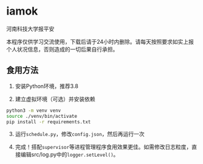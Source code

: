 # iamok
河南科技大学报平安

本程序仅供学习交流使用，下载后请于24小时内删除。请每天按照要求如实上报个人状况信息，否则造成的一切后果自行承担。

## 食用方法

1. 安装Python环境，推荐3.8

2. 建立虚拟环境（可选）并安装依赖

```sh
python3 -m venv venv
source ./venv/bin/activate
pip install -r requirements.txt
```

3. 运行`schedule.py`，修改`config.json`，然后再运行一次

4. 完成！搭配`supervisor`等进程管理程序食用效果更佳。如需修改日志粒度，直接编辑src/log.py中的`logger.setLevel()`。
